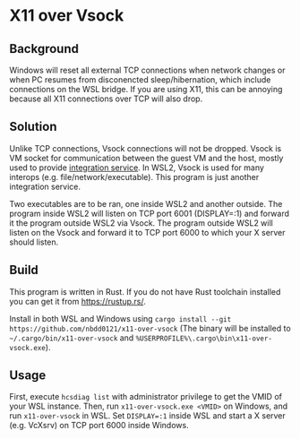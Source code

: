 X11 over Vsock
==============

## Background

Windows will reset all external TCP connections when network changes or when PC resumes from disconencted sleep/hibernation, which include connections on the WSL bridge. If you are using X11, this can be annoying because all X11 connections over TCP will also drop.

## Solution

Unlike TCP connections, Vsock connections will not be dropped. Vsock is VM socket for communication between the guest VM and the host, mostly used to provide [integration service](https://docs.microsoft.com/en-us/virtualization/hyper-v-on-windows/user-guide/make-integration-service). In WSL2, Vsock is used for many interops (e.g. file/network/executable). This program is just another integration service.

Two executables are to be ran, one inside WSL2 and another outside. The program inside WSL2 will listen on TCP port 6001 (DISPLAY=:1) and forward it the program outside WSL2 via Vsock. The program outside WSL2 will listen on the Vsock and forward it to TCP port 6000 to which your X server should listen.

## Build

This program is written in Rust. If you do not have Rust toolchain installed you can get it from https://rustup.rs/.

Install in both WSL and Windows using `cargo install --git https://github.com/nbdd0121/x11-over-vsock` (The binary will be installed to `~/.cargo/bin/x11-over-vsock` and `%USERPROFILE%\.cargo\bin\x11-over-vsock.exe`).

## Usage

First, execute `hcsdiag list` with administrator privilege to get the VMID of your WSL instance. Then, run `x11-over-vsock.exe <VMID>` on Windows, and run `x11-over-vsock` in WSL. Set `DISPLAY=:1` inside WSL and start a X server (e.g. VcXsrv) on TCP port 6000 inside Windows.